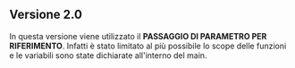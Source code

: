 ﻿## Versione 2.0

In questa versione viene utilizzato il **PASSAGGIO DI PARAMETRO PER RIFERIMENTO**.
Infatti è stato limitato al più possibile lo scope delle funzioni e
le variabili sono state dichiarate all'interno del main.
